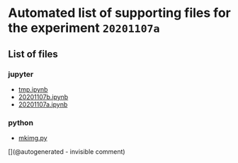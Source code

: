# Automated list of supporting files for the __experiment `20201107a`__

## List of files

### jupyter

* [tmp.ipynb](/tmp.ipynb)
* [20201107b.ipynb](/matty/20201107a/20201107b.ipynb)
* [20201107a.ipynb](/matty/20201107a/20201107a.ipynb)


### python

* [mkimg.py](/matty/20201107a/mkimg.py)


[](@autogenerated - invisible comment)